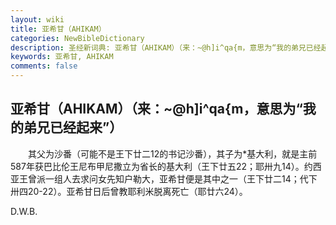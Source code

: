 ```yaml
---
layout: wiki
title: 亚希甘（AHIKAM）
categories: NewBibleDictionary
description: 圣经新词典: 亚希甘（AHIKAM）（来：~@h]i^qa{m，意思为“我的弟兄已经起来”）
keywords: 亚希甘, AHIKAM
comments: false
---
```


## 亚希甘（AHIKAM）（来：~@h]i^qa{m，意思为“我的弟兄已经起来”）

　　其父为沙番（可能不是王下廿二12的书记沙番），其子为*基大利，就是主前587年获巴比伦王尼布甲尼撒立为省长的基大利（王下廿五22；耶卅九14）。约西亚王曾派一组人去求问女先知户勒大，亚希甘便是其中之一（王下廿二14；代下卅四20-22）。亚希甘日后曾教耶利米脱离死亡（耶廿六24）。

D.W.B.








